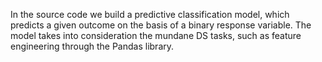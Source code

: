 In the source code we build a predictive classification model, which predicts a given outcome on the basis of a binary response variable. The model takes into consideration the mundane DS tasks, such as feature engineering through the Pandas library.
